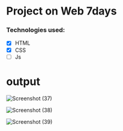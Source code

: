 # Project on Web 7days
### Technologies used:
- [x] HTML
- [x] CSS
- [ ] Js

# output

![Screenshot (37)](https://github.com/user-attachments/assets/54c9623d-84b8-4d9b-80b7-6490a1a29c82)

![Screenshot (38)](https://github.com/user-attachments/assets/af24c4cd-e3e2-4136-9323-5d7997f080bd)

![Screenshot (39)](https://github.com/user-attachments/assets/27aa060f-c394-486a-9d54-ff8332a0d05f)


